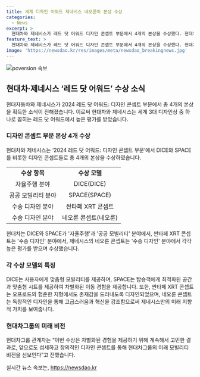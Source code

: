 ```yaml
---
title: 세계 디자인 어워드 제네시스 네오룬이 본상 수상
categories:
  - News
excerpt: >
  현대차와 제네시스가 레드 닷 어워드 디자인 콘셉트 부문에서 4개의 본상을 수상했다. 현대차의 DICE와 SPACE 콘셉트는 자율주행 분야에서, 싼타페 XRT 콘셉트는 수송 디자인 분야에서, 제네시스의 네오룬 콘셉트는 수송 디자인 분야에서 각각 수상했다. 이들은 고급스러움과 혁신을 결합한 독창적인 디자인으로, 고객에게 차별화된 경험을 제공할 수 있도록 현대차그룹이 끊임없이 고민한 결과물이라고 밝혔다.
feature_text: >
  현대차와 제네시스가 레드 닷 어워드 디자인 콘셉트 부문에서 4개의 본상을 수상했다. 현대차의 DICE와 SPACE 콘셉트는 자율주행 분야에서, 싼타페 XRT 콘셉트는 수송 디자인 분야에서, 제네시스의 네오룬 콘셉트는 수송 디자인 분야에서 각각 수상했다. 이들은 고급스러움과 혁신을 결합한 독창적인 디자인으로, 고객에게 차별화된 경험을 제공할 수 있도록 현대차그룹이 끊임없이 고민한 결과물이라고 밝혔다.
image: 'https://newsdao.kr/res/images/meta/newsdao_breakingnews.jpg'
---
```


<p><img src="https://newsdao.kr/res/images/meta/newsdao_breakingnews.jpg" alt="pcversion 속보" /></p>

<h2 data-ke-size="size26">현대차·제네시스 ‘레드 닷 어워드’ 수상 소식</h2>

<p data-ke-size="size16">현대자동차와 제네시스가 2024 레드 닷 어워드: 디자인 콘셉트 부문에서 총 4개의 본상을 획득한 소식이 전해졌습니다. 이로써 현대차와 제네시스는 세계 3대 디자인상 중 하나로 꼽히는 레드 닷 어워드에서 높은 평가를 받았습니다. </p>

<h3>디자인 콘셉트 부문 본상 4개 수상</h3>

<p data-ke-size="size16">현대차와 제네시스는 ‘2024 레드 닷 어워드: 디자인 콘셉트 부문’에서 DICE와 SPACE를 비롯한 디자인 콘셉트들로 총 4개의 본상을 수상하였습니다. </p>

<table>
  <tr>
    <td style="text-align: center; height: 17px;"><b>수상 항목</b></td>
    <td style="text-align: center; height: 17px;"><b>수상 모델</b></td>
  </tr>
  <tr>
    <td style="text-align: center; height: 17px;">자율주행 분야</td>
    <td style="text-align: center; height: 17px;">DICE(DICE)</td>
  </tr>
  <tr>
    <td style="text-align: center; height: 17px;">공공 모빌리티 분야</td>
    <td style="text-align: center; height: 17px;">SPACE(SPACE)</td>
  </tr>
  <tr>
    <td style="text-align: center; height: 17px;">수송 디자인 분야</td>
    <td style="text-align: center; height: 17px;">싼타페 XRT 콘셉트</td>
  </tr>
  <tr>
    <td style="text-align: center; height: 17px;">수송 디자인 분야</td>
    <td style="text-align: center; height: 17px;">네오룬 콘셉트(네오룬)</td>
  </tr>
</table>

<p data-ke-size="size16">현대차는 DICE와 SPACE가 '자율주행'과 '공공 모빌리티' 분야에서, 싼타페 XRT 콘셉트는 '수송 디자인' 분야에서, 제네시스의 네오룬 콘셉트는 '수송 디자인' 분야에서 각각 높은 평가를 받으며 수상했습니다. </p>

<h3>각 수상 모델의 특징</h3>

<p data-ke-size="size16">DICE는 사용자에게 맞춤형 모빌리티를 제공하며, SPACE는 탑승객에게 최적화된 공간과 맞춤형 시트를 제공하여 차별화된 이동 경험을 제공합니다. 또한, 싼타페 XRT 콘셉트는 오프로드의 험준한 지형에서도 존재감을 드러내도록 디자인되었으며, 네오룬 콘셉트는 독창적인 디자인을 통해 고급스러움과 혁신을 강조함으로써 제네시스만의 미래 지향적 가치를 보여줍니다. </p>

<h3>현대차그룹의 미래 비전</h3>

<p data-ke-size="size16">현대차그룹 관계자는 “이번 수상은 차별화된 경험을 제공하기 위해 계속해서 고민한 결과로, 앞으로도 섬세하고 창의적인 디자인 콘셉트를 통해 현대차그룹의 미래 모빌리티 비전을 선보인다”고 전했습니다. </p>
실시간 뉴스 속보는, <a href="https://newsdao.kr" rel="dofollow">https://newsdao.kr</a>


